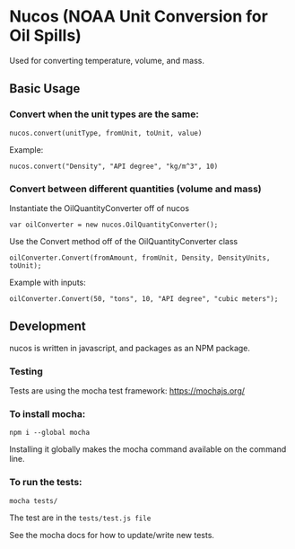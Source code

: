 # Nucos (NOAA Unit Conversion for Oil Spills)

Used for converting temperature, volume, and mass.

## Basic Usage


### Convert when the unit types are the same:
```
nucos.convert(unitType, fromUnit, toUnit, value)
```
Example:
```
nucos.convert("Density", "API degree", "kg/m^3", 10)
```
### Convert between different quantities (volume and mass)

  Instantiate the OilQuantityConverter off of nucos
  ```
  var oilConverter = new nucos.OilQuantityConverter();
  ```
  Use the Convert method off of the OilQuantityConverter class
  ```
  oilConverter.Convert(fromAmount, fromUnit, Density, DensityUnits, toUnit);
  ```
  Example with inputs:
  ```
  oilConverter.Convert(50, "tons", 10, "API degree", "cubic meters");
  ```

## Development

nucos is written in javascript, and packages as an NPM package.

### Testing

Tests are using the mocha test framework: https://mochajs.org/

### To install mocha:

`npm i --global mocha`

Installing it globally makes the mocha command available on the command line.

### To run the tests:

`mocha tests/`

The test are in the `tests/test.js file`

See the mocha docs for how to update/write new tests.


